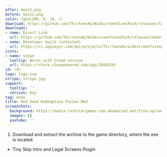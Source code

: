 ```yaml
---
after: main2.png
before: main2.png
color: rgba(206, 6, 19, 1)
download: https://github.com/ThirteenAG/WidescreenFixesPack/releases/tag/rdr
downloads:
- name: Direct Link
  url: https://github.com/ThirteenAG/WidescreenFixesPack/releases/download/rdr/RedDeadRedemption.FusionMod.zip
- name: Developer build (untested)
  url: https://ci.appveyor.com/api/projects/ThirteenAG/widescreenfixespack/artifacts/RedDeadRedemption.FusionMod.zip?branch=master
icons:
- name: steam
  tooltip: Works with Steam version
  url: https://store.steampowered.com/app/2668510/
id: rdr
logo: logo.svg
stripe: stripe.jpg
support:
  tooltip: ''
  version: Any
tag: mods
title: Red Dead Redemption Fusion Mod
screenshots:
  background: https://media-rockstargames-com.akamaized.net/tina-uploads/tina-modules/reddeadredemption/c8ea0d475119f039f52c478451fa67ef1205188b.png
  images: []
  youtube: ''
---
```


1. Download and extract the archive to the game directory, where the exe is located.

* Tiny Skip Intro and Legal Screens Plugin
